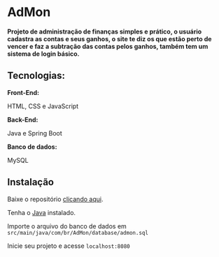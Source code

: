 # AdMon 

<p>
    <b>
        Projeto de administração de finanças simples e prático, o usuário cadastra as contas e seus ganhos, o site te diz os que estão perto de vencer e faz a subtração das contas pelos ganhos, também tem um sistema de login básico.
    </b>
</p>

<h2>Tecnologias:</h2>
<b>Front-End:</b>
<p>HTML, CSS e JavaScript</p>
<b>Back-End:</b>
<p>Java e Spring Boot</p>
<b>Banco de dados:</b>
<p>MySQL</p>

<h2>Instalação</h2>
<p>Baixe o repositório <a href="https://github.com/Guilherme0112/AdMon/archive/refs/heads/main.zip">clicando aqui</a>.</p>
<p>Tenha o <a href="https://www.java.com/pt-BR/">Java</a> instalado.</p>
<p>Importe o arquivo do banco de dados em <code>src/main/java/com/br/AdMon/database/admon.sql</code></p>
<p>Inicie seu projeto e acesse <code>localhost:8080</code></p>